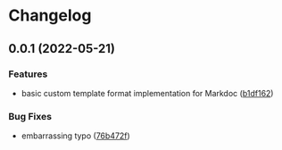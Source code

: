 # Changelog

## 0.0.1 (2022-05-21)

### Features

- basic custom template format implementation for Markdoc ([b1df162](https://github.com/greatislander/eleventy-plugin-markdoc/commit/b1df1621839bd0e721a2bf39afc621203e04a973))

### Bug Fixes

- embarrassing typo ([76b472f](https://github.com/greatislander/eleventy-plugin-markdoc/commit/76b472fc7e3db723b56292397a77e225320bd782))
